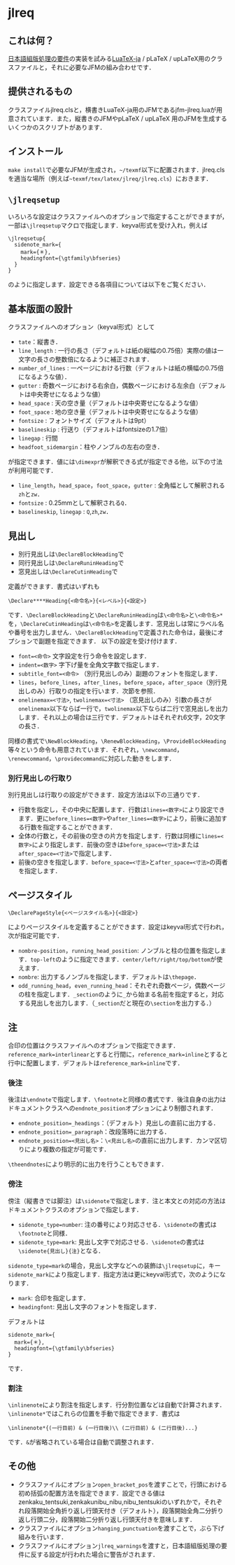 # jlreq

## これは何？
[日本語組版処理の要件](https://www.w3.org/TR/jlreq/ja/)の実装を試みる[LuaTeX-ja](https://osdn.jp/projects/luatex-ja/wiki/FrontPage) / pLaTeX / upLaTeX用のクラスファイルと，それに必要なJFMの組み合わせです．

## 提供されるもの
クラスファイルjlreq.clsと，横書きLuaTeX-ja用のJFMであるjfm-jlreq.luaが用意されています．また，縦書きのJFMやpLaTeX / upLaTeX 用のJFMを生成するいくつかのスクリプトがあります．

## インストール
`make install`で必要なJFMが生成され，`~/texmf`以下に配置されます．jlreq.clsを適当な場所（例えば`~texmf/tex/latex/jlreq/jlreq.cls`）におきます．

## `\jlreqsetup`
いろいろな設定はクラスファイルへのオプションで指定することができますが，一部は`\jlreqsetup`マクロで指定します．keyval形式を受け入れ，例えば

````
\jlreqsetup{
  sidenote_mark={
    mark={＊},
    headingfont={\gtfamily\bfseries}
  }
}
````

のように指定します．設定できる各項目については以下をご覧ください．

## 基本版面の設計
クラスファイルへのオプション（keyval形式）として

* `tate`：縦書き．
* `line_length` : 一行の長さ（デフォルトは紙の縦幅の0.75倍）実際の値は一文字の長さの整数倍になるように補正されます．
* `number_of_lines` : 一ページにおける行数（デフォルトは紙の横幅の0.75倍になるような値）．
* `gutter` : 奇数ページにおける右余白，偶数ページにおける左余白（デフォルトは中央寄せになるような値）
* `head_space` : 天の空き量（デフォルトは中央寄せになるような値）
* `foot_space` : 地の空き量（デフォルトは中央寄せになるような値）
* `fontsize` : フォントサイズ（デフォルトは9pt）
* `baselineskip` : 行送り（デフォルトはfontsizeの1.7倍）
* `linegap` : 行間
* `headfoot_sidemargin`：柱やノンブルの左右の空き．

が指定できます．値には`\dimexpr`が解釈できる式が指定できる他，以下の寸法が利用可能です．

* `line_length`，`head_space`，`foot_space`，`gutter` : 全角幅として解釈される`zh`と`zw`．
* `fontsize` : 0.25mmとして解釈される`Q`．
* `baselineskip`, `linegap` : `Q`,`zh`,`zw`．

## 見出し
* 別行見出しは`\DeclareBlockHeading`で
* 同行見出しは`\DeclareRuninHeading`で
* 窓見出しは`\DeclareCutinHeading`で

定義ができます．書式はいずれも

```
\Declare****Heading{<命令名>}{<レベル>}{<設定>}
```

です．`\DeclareBlockHeading`と`\DeclareRuninHeading`は`\<命令名>`と`\<命令名>*`を，`\DeclareCutinHeading`は`\<命令名>`を定義します．窓見出しは常にラベル名や番号を出力しません．`\DeclareBlockHeading`で定義された命令は，最後にオプションで副題を指定できます．
以下の設定を受け付けます．

* `font=<命令>` 文字設定を行う命令を設定します．
* `indent=<数字>` 字下げ量を全角文字数で指定します．
* `subtitle_font=<命令>` （別行見出しのみ）副題のフォントを指定します．
* `lines`，`before_lines`，`after_lines`，`before_space`，`after_space`（別行見出しのみ）行取りの指定を行います．次節を参照．
* `onelinemax=<寸法>`, `twolinemax=<寸法>` （窓見出しのみ）引数の長さが`onelinemax`以下ならば一行で，`twolinemax`以下ならば二行で窓見出しを出力します．それ以上の場合は三行です．デフォルトはそれぞれ6文字，20文字の長さ．

同様の書式で`\NewBlockHeading`，`\RenewBlockHeading`，`\ProvideBlockHeading`等々という命令も用意されています．それぞれ，`\newcommand`，`\renewcommand`，`\providecommand`に対応した動きをします．


### 別行見出しの行取り
別行見出しは行取りの設定ができます．設定方法は以下の三通りです．

* 行数を指定し，その中央に配置します．行数は`lines=<数字>`により設定できます．更に`before_lines=<数字>`や`after_lines=<数字>`により，前後に追加する行数を指定することができます．
* 全体の行数と，その前後の空きの片方を指定します．行数は同様に`lines=<数字>`により指定します．前後の空きは`before_space=<寸法>`または`after_space=<寸法>`で指定します．
* 前後の空きを指定します．`before_space=<寸法>`と`after_space=<寸法>`の両者を指定します．


## ページスタイル

``\DeclarePageStyle{<ページスタイル名>}{<設定>}``

によりページスタイルを定義することができます．設定はkeyval形式で行われ，次が指定可能です．

* `nombre-position`，`running_head_position`: ノンブルと柱の位置を指定します．`top-left`のように指定できます．`center/left/right/top/bottom`が使えます．
* `nombre`: 出力するノンブルを指定します．デフォルトは`\thepage`．
* `odd_running_head`，`even_running_head`：それぞれ奇数ページ，偶数ページの柱を指定します．`_section`のように`_`から始まる名前を指定すると，対応する見出しを出力します．（`_section`だと現在の`\section`を出力する．）


## 注
合印の位置はクラスファイルへのオプションで指定できます．
`reference_mark=interlinear`とすると行間に，`reference_mark=inline`とすると行中に配置します．デフォルトは`reference_mark=inline`です．

### 後注
後注は`\endnote`で指定します．`\footnote`と同様の書式です．後注自身の出力はドキュメントクラスへの`endnote_position`オプションにより制御されます．

* `endnote_position=_headings`：（デフォルト）見出しの直前に出力する．
* `endnote_position=_paragraph`：改段落時に出力する．
* `endnote_position=<見出し名>`：`\<見出し名>`の直前に出力します．カンマ区切りにより複数の指定が可能です．

``\theendnotes``により明示的に出力を行うこともできます．

### 傍注
傍注（縦書きでは脚注）は`\sidenote`で指定します．注と本文との対応の方法はドキュメントクラスのオプションで指定します．

* `sidenote_type=number`: 注の番号により対応させる．`\sidenote`の書式は`\footnote`と同様．
* `sidenote_type=mark`: 見出し文字で対応させる．`\sidenote`の書式は`\sidenote{見出し}{注}`となる．

`sidenote_type=mark`の場合，見出し文字などへの装飾は`\jlreqsetup`に，キー`sidenote_mark`により指定します．指定方法は更にkeyval形式で，次のようになります．

* `mark`: 合印を指定します．
* `headingfont`: 見出し文字のフォントを指定します．

デフォルトは
````
sidenote_mark={
  mark={＊},
  headingfont={\gtfamily\bfseries}
}
````
です．

### 割注
`\inlinenote`により割注を指定します．行分割位置などは自動で計算されます．`\inlinenote*`ではこれらの位置を手動で指定できます．書式は

``\inlinenote*{(一行目前) & (一行目後)\\ (二行目前) & (二行目後)...}``

です．`&`が省略されている場合は自動で調整されます．

## その他

* クラスファイルにオプション`open_bracket_pos`を渡すことで，行頭における初め括弧の配置方法を指定できます．設定できる値はzenkaku_tentsuki,zenkakunibu_nibu,nibu_tentsukiのいずれかで，それぞれ段落開始全角折り返し行頭天付き（デフォルト），段落開始全角二分折り返し行頭二分，段落開始二分折り返し行頭天付きを意味します．
* クラスファイルにオプション`hanging_punctuation`を渡すことで，ぶら下げ組みを行います．
* クラスファイルにオプション`jlreq_warnings`を渡すと，日本語組版処理の要件に反する設定が行われた場合に警告がされます．

